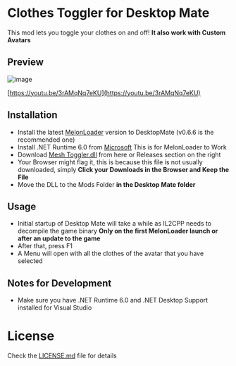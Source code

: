 # Clothes Toggler for Desktop Mate
This mod lets you toggle your clothes on and off! **It also work with Custom Avatars**

## Preview
![image](https://github.com/user-attachments/assets/ba7f169c-e5a7-4ced-beda-f015f47c39cc)

[https://youtu.be/3rAMqNq7eKU](https://youtu.be/3rAMqNq7eKU)

## Installation
- Install the latest [MelonLoader](https://github.com/LavaGang/MelonLoader/releases/download/v0.6.6/MelonLoader.Installer.exe) version to DesktopMate (v0.6.6 is the recommended one)
- Install .NET Runtime 6.0 from [Microsoft](https://dotnet.microsoft.com/en-us/download/dotnet/thank-you/runtime-desktop-6.0.36-windows-x64-installer) This is for MelonLoader to Work
- Download [Mesh Toggler.dll](https://github.com/SilverMoonDev/DesktopMate-Clothes-Toggler/releases/download/Stable/MeshToggler.dll) from here or Releases section on the right
- Your Browser might flag it, this is because this file is not usually downloaded, simply **Click your Downloads in the Browser and Keep the File**
- Move the DLL to the Mods Folder **in the Desktop Mate folder**

## Usage
- Initial startup of Desktop Mate will take a while as IL2CPP needs to decompile the game binary **Only on the first MelonLoader launch or after an update to the game**
- After that, press F1
- A Menu will open with all the clothes of the avatar that you have selected

## Notes for Development
- Make sure you have .NET Runtime 6.0 and .NET Desktop Support installed for Visual Studio
# License
Check the [LICENSE.md](LICENSE.md) file for details
